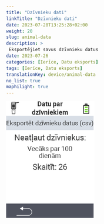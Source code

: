 ```yaml
---
title: "Dzīvnieku dati"
linkTitle: "Dzīvnieku dati"
date: 2023-07-28T13:25:28+02:00
weight: 20
slug: animal-data
description: >
 Eksportējiet savus dzīvnieku datus
date: 2023-07-26
categories: [Ierīce, Datu eksports]
tags: [Ierīce, Datu eksports]
translationKey: device/animal-data
no_list: true
maphilight: true
---
```

<img src="animal-data.png" alt="VitalControl Datu pārvaldība" title="Datu pārvaldība" usemap="#workmap" class="maphilight" />

<map name="workmap">
  <area shape="rect" coords="2,40,238,80" alt="Eksportēt dzīvnieku datus (csv)" title="Eksportējiet savus dzīvnieku datus&#10;Noklikšķiniet ar peli: atvērt dokumentāciju" href="/en/docs/data-export/usb-drive/">

  <area shape="rect" coords="2,80,238,200" alt="Dzīvnieku reģistrācijas atcelšana" title="Norādiet vecumu, no kura dzīvnieki jāizreģistrē&#10;Noklikšķiniet ar peli: atvērt dokumentāciju" href="/en/docs/device/data-management/animal-data/unregister-animal/">

  <area shape="rect" coords="2,282,120,319" alt="Atpakaļ" title="Visu informāciju un instrukcijas par dzīvnieku datu eksportēšanu var atrast šeit&#10;Noklikšķiniet ar peli: atvērt dokumentāciju" href="/en/docs/device/data-management/">
</map>
